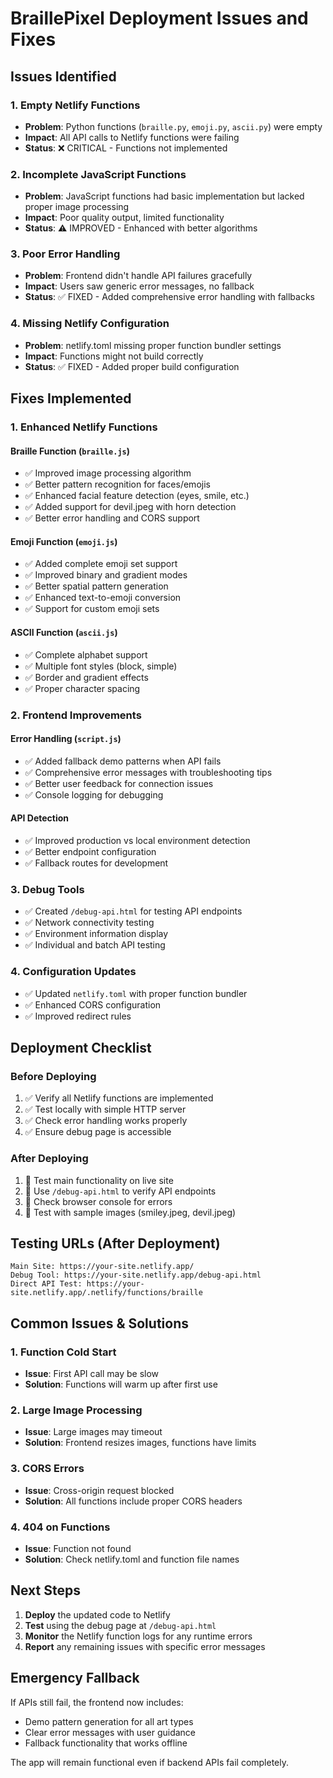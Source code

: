 # BraillePixel Deployment Issues and Fixes

## Issues Identified

### 1. **Empty Netlify Functions**
- **Problem**: Python functions (`braille.py`, `emoji.py`, `ascii.py`) were empty
- **Impact**: All API calls to Netlify functions were failing
- **Status**: ❌ CRITICAL - Functions not implemented

### 2. **Incomplete JavaScript Functions**
- **Problem**: JavaScript functions had basic implementation but lacked proper image processing
- **Impact**: Poor quality output, limited functionality
- **Status**: ⚠️ IMPROVED - Enhanced with better algorithms

### 3. **Poor Error Handling**
- **Problem**: Frontend didn't handle API failures gracefully
- **Impact**: Users saw generic error messages, no fallback
- **Status**: ✅ FIXED - Added comprehensive error handling with fallbacks

### 4. **Missing Netlify Configuration**
- **Problem**: netlify.toml missing proper function bundler settings
- **Impact**: Functions might not build correctly
- **Status**: ✅ FIXED - Added proper build configuration

## Fixes Implemented

### 1. **Enhanced Netlify Functions**

#### Braille Function (`braille.js`)
- ✅ Improved image processing algorithm
- ✅ Better pattern recognition for faces/emojis
- ✅ Enhanced facial feature detection (eyes, smile, etc.)
- ✅ Added support for devil.jpeg with horn detection
- ✅ Better error handling and CORS support

#### Emoji Function (`emoji.js`)
- ✅ Added complete emoji set support
- ✅ Improved binary and gradient modes
- ✅ Better spatial pattern generation
- ✅ Enhanced text-to-emoji conversion
- ✅ Support for custom emoji sets

#### ASCII Function (`ascii.js`)
- ✅ Complete alphabet support
- ✅ Multiple font styles (block, simple)
- ✅ Border and gradient effects
- ✅ Proper character spacing

### 2. **Frontend Improvements**

#### Error Handling (`script.js`)
- ✅ Added fallback demo patterns when API fails
- ✅ Comprehensive error messages with troubleshooting tips
- ✅ Better user feedback for connection issues
- ✅ Console logging for debugging

#### API Detection
- ✅ Improved production vs local environment detection
- ✅ Better endpoint configuration
- ✅ Fallback routes for development

### 3. **Debug Tools**
- ✅ Created `/debug-api.html` for testing API endpoints
- ✅ Network connectivity testing
- ✅ Environment information display
- ✅ Individual and batch API testing

### 4. **Configuration Updates**
- ✅ Updated `netlify.toml` with proper function bundler
- ✅ Enhanced CORS configuration
- ✅ Improved redirect rules

## Deployment Checklist

### Before Deploying
1. ✅ Verify all Netlify functions are implemented
2. ✅ Test locally with simple HTTP server
3. ✅ Check error handling works properly
4. ✅ Ensure debug page is accessible

### After Deploying
1. 🔄 Test main functionality on live site
2. 🔄 Use `/debug-api.html` to verify API endpoints
3. 🔄 Check browser console for errors
4. 🔄 Test with sample images (smiley.jpeg, devil.jpeg)

## Testing URLs (After Deployment)

```
Main Site: https://your-site.netlify.app/
Debug Tool: https://your-site.netlify.app/debug-api.html
Direct API Test: https://your-site.netlify.app/.netlify/functions/braille
```

## Common Issues & Solutions

### 1. **Function Cold Start**
- **Issue**: First API call may be slow
- **Solution**: Functions will warm up after first use

### 2. **Large Image Processing**
- **Issue**: Large images may timeout
- **Solution**: Frontend resizes images, functions have limits

### 3. **CORS Errors**
- **Issue**: Cross-origin request blocked
- **Solution**: All functions include proper CORS headers

### 4. **404 on Functions**
- **Issue**: Function not found
- **Solution**: Check netlify.toml and function file names

## Next Steps

1. **Deploy** the updated code to Netlify
2. **Test** using the debug page at `/debug-api.html`
3. **Monitor** the Netlify function logs for any runtime errors
4. **Report** any remaining issues with specific error messages

## Emergency Fallback

If APIs still fail, the frontend now includes:
- Demo pattern generation for all art types
- Clear error messages with user guidance
- Fallback functionality that works offline

The app will remain functional even if backend APIs fail completely.
